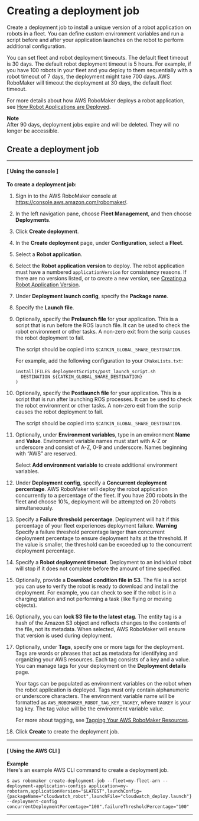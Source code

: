 # Creating a deployment job<a name="create-deployment-job"></a>

Create a deployment job to install a unique version of a robot application on robots in a fleet\. You can define custom environment variables and run a script before and after your application launches on the robot to perform additional configuration\.

You can set fleet and robot deployment timeouts\. The default fleet timeout is 30 days\. The default robot deployment timeout is 5 hours\. For example, if you have 100 robots in your fleet and you deploy to them sequentially with a robot timeout of 7 days, the deployment might take 700 days\. AWS RoboMaker will timeout the deployment at 30 days, the default fleet timeout\. 

For more details about how AWS RoboMaker deploys a robot application, see [How Robot Applications are Deployed](deployment.md#deployment-details)\.

**Note**  
After 90 days, deployment jobs expire and will be deleted\. They will no longer be accessible\.

## Create a deployment job<a name="create-deployment-steps"></a>

------
#### [ Using the console ]<a name="proc-create-deployment-job-con"></a>

**To create a deployment job:**

1. Sign in to the AWS RoboMaker console at [https://console\.aws\.amazon\.com/robomaker/](https://console.aws.amazon.com/robomaker/)\.

1. In the left navigation pane, choose **Fleet Management**, and then choose **Deployments**\.

1. Click **Create deployment**\.

1. In the **Create deployment** page, under **Configuration**, select a **Fleet**\. 

1. Select a **Robot application**\. 

1. Select the **Robot application version** to deploy\. The robot application must have a numbered `applicationVersion` for consistency reasons\. If there are no versions listed, or to create a new version, see [Creating a Robot Application Version](create-robot-application-version.md)\. 

1. Under **Deployment launch config**, specify the **Package name**\. 

1. Specify the **Launch file**\. 

1. Optionally, specify the **Prelaunch file** for your application\. This is a script that is run before the ROS launch file\. It can be used to check the robot environment or other tasks\. A non\-zero exit from the scrip causes the robot deployment to fail\.

   The script should be copied into `$CATKIN_GLOBAL_SHARE_DESTINATION`\.

   For example, add the following configuration to your `CMakeLists.txt`:

   ```
   install(FILES deploymentScripts/post_launch_script.sh
     DESTINATION ${CATKIN_GLOBAL_SHARE_DESTINATION}
   )
   ```

1. Optionally, specify the **Postlaunch file** for your application\. This is a script that is run after launching ROS processes\. It can be used to check the robot environment or other tasks\. A non\-zero exit from the scrip causes the robot deployment to fail\.

   The script should be copied into `$CATKIN_GLOBAL_SHARE_DESTINATION`\.

1. Optionally, under **Environment variables**, type in an environment **Name** and **Value**\. Environment variable names must start with A\-Z or underscore and consist of A\-Z, 0\-9 and underscore\. Names beginning with “AWS” are reserved\.

   Select **Add environment variable** to create additional environment variables\. 

1. Under **Deployment config**, specify a **Concurrent deployment percentage**\. AWS RoboMaker will deploy the robot application concurrently to a percentage of the fleet\. If you have 200 robots in the fleet and choose 10%, deployment will be attempted on 20 robots simultaneously\. 

1. Specify a **Failure threshold percentage**\. Deployment will halt if this percentage of your fleet experiences deployment failure\. 
**Warning**  
Specify a failure threshold percentage larger than concurrent deployment percentage to ensure deployment halts at the threshold\. If the value is smaller, the threshold can be exceeded up to the concurrent deployment percentage\.

1.  Specify a **Robot deployment timeout**\. Deployment to an individual robot will stop if it does not complete before the amount of time specified\.

1. Optionally, provide a **Download condition file in S3**\. The file is a script you can use to verify the robot is ready to download and install the deployment\. For example, you can check to see if the robot is in a charging station and not performing a task \(like flying or moving objects\)\.

1. Optionally, you can **lock S3 file to the latest etag**\. The entity tag is a hash of the Amazon S3 object and reflects changes to the contents of the file, not its metadata\. When selected, AWS RoboMaker will ensure that version is used during deployment\. 

1. Optionally, under **Tags**, specify one or more tags for the deployment\. Tags are words or phrases that act as metadata for identifying and organizing your AWS resources\. Each tag consists of a key and a value\. You can manage tags for your deployment on the **Deployment details** page\.

   Your tags can be populated as environment variables on the robot when the robot application is deployed\. Tags must only contain alphanumeric or underscore characters\. The environment variable name will be formatted as `AWS_ROBOMAKER_ROBOT_TAG_KEY_TAGKEY`, where `TAGKEY` is your tag key\. The tag value will be the environment variable value\. 

   For more about tagging, see [Tagging Your AWS RoboMaker Resources](tagging-robomaker.md)\. 

1. Click **Create** to create the deployment job\. 

------
#### [ Using the AWS CLI ]<a name="proc-create-deployment-job-api"></a>

**Example**  
Here's an example AWS CLI command to create a deployment job\.  

```
$ aws robomaker create-deployment-job --fleet=my-fleet-arn --deployment-application-configs application=my-robotarn,applicationVersion="$LATEST",launchConfig={packageName="cloudwatch_robot",launchFile="cloudwatch_deploy.launch"} --deployment-config concurrentDeploymentPercentage="100",failureThresholdPercentage="100"
```

------